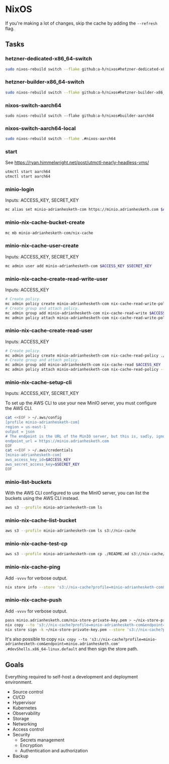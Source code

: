 # NixOS

If you're making a lot of changes, skip the cache by adding the `--refresh` flag.

## Tasks

### hetzner-dedicated-x86_64-switch

```bash
sudo nixos-rebuild switch --flake github:a-h/nixos#hetzner-dedicated-x86_64 --refresh
```

### hetzner-builder-x86_64-switch

```bash
sudo nixos-rebuild switch --flake github:a-h/nixos#hetzner-builder-x86_64 --refresh
```

### nixos-switch-aarch64

```
sudo nixos-rebuild switch --flake github:a-h/nixos#builder-aarch64
```

### nixos-switch-aarch64-local

```bash
sudo nixos-rebuild switch --flake .#nixos-aarch64
```

### start

See https://ryan.himmelwright.net/post/utmctl-nearly-headless-vms/

```bash
utmctl start aarch64
utmctl start aarch64
```

### minio-login

Inputs: ACCESS_KEY, SECRET_KEY

```bash
mc alias set minio-adrianhesketh-com https://minio.adrianhesketh.com $ACCESS_KEY $SECRET_KEY
```

### minio-nix-cache-bucket-create

```bash
mc mb minio-adrianhesketh-com/nix-cache
```

### minio-nix-cache-user-create

Inputs: ACCESS_KEY, SECRET_KEY

```bash
mc admin user add minio-adrianhesketh-com $ACCESS_KEY $SECRET_KEY
```

### minio-nix-cache-create-read-write-user

Inputs: ACCESS_KEY

```bash
# Create policy.
mc admin policy create minio-adrianhesketh-com nix-cache-read-write-policy ./minio/nix-cache-read-write-policy.json
# Create group and attach policy.
mc admin group add minio-adrianhesketh-com nix-cache-read-write $ACCESS_KEY
mc admin policy attach minio-adrianhesketh-com nix-cache-read-write-policy --group=nix-cache-read-write
```

### minio-nix-cache-create-read-user

Inputs: ACCESS_KEY

```bash
# Create policy.
mc admin policy create minio-adrianhesketh-com nix-cache-read-policy ./minio/nix-cache-read-policy.json
# Create group and attach policy.
mc admin group add minio-adrianhesketh-com nix-cache-read $ACCESS_KEY
mc admin policy attach minio-adrianhesketh-com nix-cache-read-policy --group=nix-cache-read
```

### minio-nix-cache-setup-cli

Inputs: ACCESS_KEY, SECRET_KEY

To set up the AWS CLI to use your new MinIO server, you must configure the AWS CLI.

```bash
cat <<EOF > ~/.aws/config
[profile minio-adrianhesketh-com]
region = us-east-1
output = json
# The endpoint is the URL of the MinIO server, but this is, sadly, ignored by the Nix tools, and you have to specify it in the store path.
endpoint_url = https://minio.adrianhesketh.com
EOF
cat <<EOF > ~/.aws/credentials
[minio-adrianhesketh-com]
aws_access_key_id=$ACCESS_KEY
aws_secret_access_key=$SECRET_KEY
EOF
```

### minio-list-buckets

With the AWS CLI configured to use the MinIO server, you can list the buckets using the AWS CLI instead.

```bash
aws s3 --profile minio-adrianhesketh-com ls
```

### minio-nix-cache-list-bucket

```bash
aws s3 --profile minio-adrianhesketh-com ls s3://nix-cache
```

### minio-nix-cache-test-cp

```bash
aws s3 --profile minio-adrianhesketh-com cp ./README.md s3://nix-cache/README.md
```

### minio-nix-cache-ping

Add `-vvvv` for verbose output.

```bash
nix store info --store 's3://nix-cache?profile=minio-adrianhesketh-com&endpoint=minio.adrianhesketh.com'
```

### minio-nix-cache-push

Add `-vvvv` for verbose output.

```bash
pass minio.adrianhesketh.com/nix-store-private-key.pem > ~/nix-store-private-key.pem
nix copy --to 's3://nix-cache?profile=minio-adrianhesketh-com&endpoint=minio.adrianhesketh.com' .#devShells.x86_64-linux.default
nix store sign -k ~/nix-store-private-key.pem --store 's3://nix-cache?profile=minio-adrianhesketh-com&endpoint=minio.adrianhesketh.com' .#devShells.x86_64-linux.default
```

It's also possible to copy `nix copy --to 's3://nix-cache?profile=minio-adrianhesketh-com&endpoint=minio.adrianhesketh.com' .#devShells.x86_64-linux.default` and then sign the store path.

## Goals

Everything required to self-host a development and deployment environment.

- Source control
- CI/CD
- Hypervisor
- Kubernetes
- Observability
- Storage
- Networking
- Access control
- Security
  - Secrets management
  - Encryption
  - Authentication and authorization
- Backup

